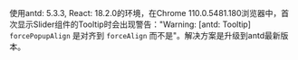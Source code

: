 使用antd: 5.3.3, React: 18.2.0的环境，在Chrome 110.0.5481.180浏览器中，首次显示Slider组件的Tooltip时会出现警告："Warning: [antd: Tooltip] `forcePopupAlign` 是对齐到 `forceAlign` 而不是"。解决方案是升级到antd最新版本。

